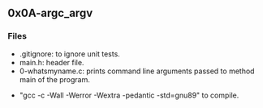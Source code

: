 ## 0x0A-argc_argv
### Files
- .gitignore: to ignore unit tests.
- main.h: header file.
- 0-whatsmyname.c: prints command line arguments passed to method main of the program.

+ "gcc -c -Wall -Werror -Wextra -pedantic -std=gnu89" to compile.

